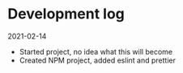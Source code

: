 # Development log

2021-02-14

- Started project, no idea what this will become
- Created NPM project, added eslint and prettier
